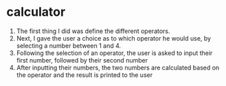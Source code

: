 # calculator
1. The first thing I did was define the different operators.
2. Next, I gave the user a choice as to which operator he would use, by selecting a number between 1 and 4.
3. Following the selection of an operator, the user is asked to input their first number, followed by their second number
4. After inputting their numbers, the two numbers are calculated based on the operator and the result is printed to the user
